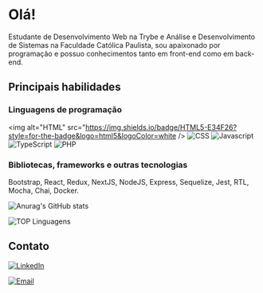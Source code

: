 # Olá!

Estudante de Desenvolvimento Web na Trybe e Análise e Desenvolvimento de Sistemas na Faculdade Católica Paulista, sou apaixonado por programação e possuo conhecimentos tanto em front-end como em back-end.

## Principais habilidades

### Linguagens de programação

<img alt="HTML" src="https://img.shields.io/badge/HTML5-E34F26?style=for-the-badge&logo=html5&logoColor=white /> <img alt="CSS" src="https://img.shields.io/badge/CSS3-1572B6?style=for-the-badge&logo=css3&logoColor=white" /> <img alt="Javascript" src="https://img.shields.io/badge/JavaScript-323330?style=for-the-badge&logo=javascript&logoColor=F7DF1E" /> <img alt="TypeScript" src="https://img.shields.io/badge/TypeScript-007ACC?style=for-the-badge&logo=typescript&logoColor=white" /> <img alt="PHP" src="https://img.shields.io/badge/PHP-777BB4?style=for-the-badge&logo=php&logoColor=white" />


### Bibliotecas, frameworks e outras tecnologias

Bootstrap, React, Redux, NextJS, NodeJS, Express, Sequelize, Jest, RTL, Mocha, Chai, Docker.

![Anurag's GitHub stats](https://github-readme-stats.vercel.app/api?username=carlosdanielcabral&show_icons=true)

![TOP Linguagens](https://github-readme-stats.vercel.app/api/top-langs/?username=carlosdanielcabral&layout=compact&theme=dracula)

## Contato

[<img alt="LinkedIn" src="https://img.shields.io/badge/LinkedIn-0077B5?style=for-the-badge&logo=linkedin&logoColor=white" />](https://www.linkedin.com/in/carlos-daniel-cabral/)

[<img alt="Email" src="https://img.shields.io/badge/Gmail-D14836?style=for-the-badge&logo=gmail&logoColor=white" />](https://mailto:dev.carlosdaniel@gmail.com)
